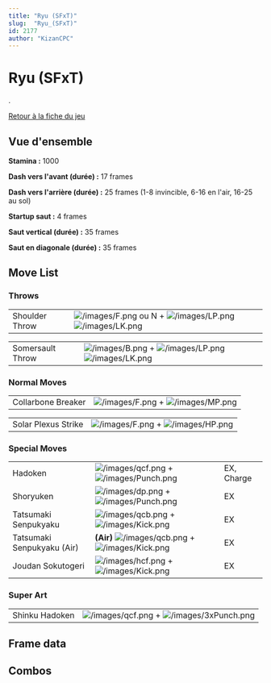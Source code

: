 ```yaml
---
title: "Ryu (SFxT)"
slug:  "Ryu_(SFxT)"
id: 2177
author: "KizanCPC"
---
```


# Ryu (SFxT)

.

[Retour à la fiche du jeu](Street_Fighter_x_Tekken "wikilink")

## Vue d'ensemble

**Stamina :** 1000

**Dash vers l'avant (durée) :** 17 frames

**Dash vers l'arrière (durée) :** 25 frames (1-8 invincible, 6-16 en
l'air, 16-25 au sol)

**Startup saut :** 4 frames

**Saut vertical (durée) :** 35 frames

**Saut en diagonale (durée) :** 35 frames

## Move List

### Throws

|                |                                                                                                                    |
|----------------|--------------------------------------------------------------------------------------------------------------------|
| Shoulder Throw | ![](/images/F.png "/images/F.png") ou N + ![](/images/LP.png "/images/LP.png")![](/images/LK.png "/images/LK.png") |

|                  |                                                                                                               |
|------------------|---------------------------------------------------------------------------------------------------------------|
| Somersault Throw | ![](/images/B.png "/images/B.png") + ![](/images/LP.png "/images/LP.png")![](/images/LK.png "/images/LK.png") |

### Normal Moves

|                    |                                                                           |
|--------------------|---------------------------------------------------------------------------|
| Collarbone Breaker | ![](/images/F.png "/images/F.png") + ![](/images/MP.png "/images/MP.png") |

|                     |                                                                           |
|---------------------|---------------------------------------------------------------------------|
| Solar Plexus Strike | ![](/images/F.png "/images/F.png") + ![](/images/HP.png "/images/HP.png") |

### Special Moves

|                            |                                                                                             |            |
|----------------------------|---------------------------------------------------------------------------------------------|------------|
| Hadoken                    | ![](/images/qcf.png "/images/qcf.png") + ![](/images/Punch.png "/images/Punch.png")         | EX, Charge |
| Shoryuken                  | ![](/images/dp.png "/images/dp.png") + ![](/images/Punch.png "/images/Punch.png")           | EX         |
| Tatsumaki Senpukyaku       | ![](/images/qcb.png "/images/qcb.png") + ![](/images/Kick.png "/images/Kick.png")           | EX         |
| Tatsumaki Senpukyaku (Air) | **(Air)** ![](/images/qcb.png "/images/qcb.png") + ![](/images/Kick.png "/images/Kick.png") | EX         |
| Joudan Sokutogeri          | ![](/images/hcf.png "/images/hcf.png") + ![](/images/Kick.png "/images/Kick.png")           | EX         |

### Super Art

|                |                                                                                         |
|----------------|-----------------------------------------------------------------------------------------|
| Shinku Hadoken | ![](/images/qcf.png "/images/qcf.png") + ![](/images/3xPunch.png "/images/3xPunch.png") |

## Frame data

## Combos
